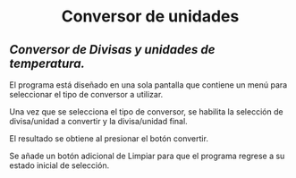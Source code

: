 <h1 align="center">Conversor de unidades</h1>

<h2><em>Conversor de Divisas y unidades de temperatura.</em></h2>

El programa está diseñado en una sola pantalla que contiene un menú para seleccionar el tipo de conversor a utilizar.

Una vez que se selecciona el tipo de conversor, se habilita la selección de divisa/unidad a convertir y la divisa/unidad final.

El resultado se obtiene al presionar el botón convertir.

Se añade un botón adicional de Limpiar para que el programa regrese a su estado inicial de selección. 
